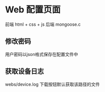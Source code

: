 # Web 配置页面
前端 html + css + js
后端 mongoose.c

## 修改密码
用户密码以json格式保存在配置文件中

## 获取设备日志
webs/device.log 下载按钮默认获取该路径的文件

